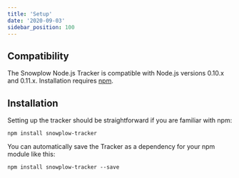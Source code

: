 ```yaml
---
title: 'Setup'
date: '2020-09-03'
sidebar_position: 100
---
```


## Compatibility

The Snowplow Node.js Tracker is compatible with Node.js versions 0.10.x and 0.11.x. Installation requires [npm](https://www.npmjs.org/).

## Installation

Setting up the tracker should be straightforward if you are familiar with npm:

```
npm install snowplow-tracker
```

You can automatically save the Tracker as a dependency for your npm module like this:

```
npm install snowplow-tracker --save
```
